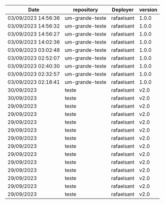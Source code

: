 | Date | repository | Deployer | version |
|------|------------|----------|---------|
|03/09/2023 14:56:36|um-grande-teste|rafaelsant|1.0.0|
|03/09/2023 14:56:32|um-grande-teste|rafaelsant|1.0.0|
|03/09/2023 14:56:27|um-grande-teste|rafaelsant|1.0.0|
|03/09/2023 14:02:36|um-grande-teste|rafaelsant|1.0.0|
|03/09/2023 03:02:48|um-grande-teste|rafaelsant|1.0.0|
|03/09/2023 02:52:07|um-grande-teste|rafaelsant|1.0.0|
|03/09/2023 02:40:30|um-grande-teste|rafaelsant|1.0.0|
|03/09/2023 02:32:57|um-grande-teste|rafaelsant|1.0.0|
|03/09/2023 02:18:41|um-grande-teste|rafaelsant|1.0.0|
|30/09/2023 |teste|rafaelsant|v2.0|
|30/09/2023 |teste|rafaelsant|v2.0|
|29/09/2023 |teste|rafaelsant|v2.0|
|29/09/2023 |teste|rafaelsant|v2.0|
|29/09/2023 |teste|rafaelsant|v2.0|
|29/09/2023 |teste|rafaelsant|v2.0|
|29/09/2023 |teste|rafaelsant|v2.0|
|29/09/2023 |teste|rafaelsant|v2.0|
|29/09/2023 |teste|rafaelsant|v2.0|
|29/09/2023 |teste|rafaelsant|v2.0|
|29/09/2023 |teste|rafaelsant|v2.0|
|29/09/2023 |teste|rafaelsant|v2.0|
|29/09/2023 |teste|rafaelsant|v2.0|
|29/09/2023 |teste|rafaelsant|v2.0|

